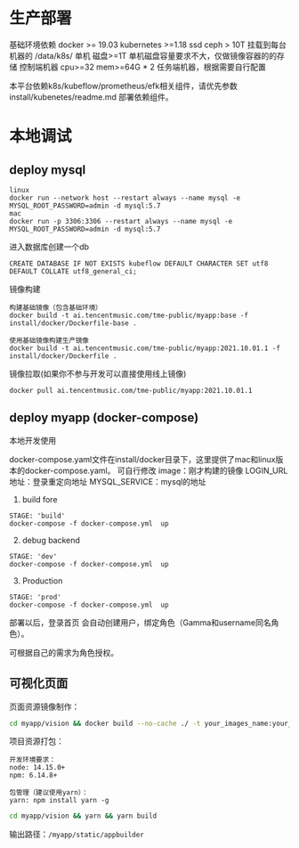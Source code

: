 # 生产部署

基础环境依赖
docker >= 19.03
kubernetes >=1.18
ssd ceph > 10T  挂载到每台机器的 /data/k8s/
单机 磁盘>=1T   单机磁盘容量要求不大，仅做镜像容器的的存储
控制端机器 cpu>=32 mem>=64G * 2
任务端机器，根据需要自行配置

本平台依赖k8s/kubeflow/prometheus/efk相关组件，请优先参数install/kubenetes/readme.md 部署依赖组件。


# 本地调试

## deploy mysql

```
linux
docker run --network host --restart always --name mysql -e MYSQL_ROOT_PASSWORD=admin -d mysql:5.7
mac
docker run -p 3306:3306 --restart always --name mysql -e MYSQL_ROOT_PASSWORD=admin -d mysql:5.7

```
进入数据库创建一个db
```
CREATE DATABASE IF NOT EXISTS kubeflow DEFAULT CHARACTER SET utf8 DEFAULT COLLATE utf8_general_ci;
```
镜像构建


```
构建基础镜像（包含基础环境）
docker build -t ai.tencentmusic.com/tme-public/myapp:base -f install/docker/Dockerfile-base .

使用基础镜像构建生产镜像
docker build -t ai.tencentmusic.com/tme-public/myapp:2021.10.01.1 -f install/docker/Dockerfile .
```

镜像拉取(如果你不参与开发可以直接使用线上镜像)
```
docker pull ai.tencentmusic.com/tme-public/myapp:2021.10.01.1
```

## deploy myapp (docker-compose)

本地开发使用

docker-compose.yaml文件在install/docker目录下，这里提供了mac和linux版本的docker-compose.yaml。
可自行修改
image：刚才构建的镜像
LOGIN_URL地址：登录重定向地址
MYSQL_SERVICE：mysql的地址


1) build fore
```
STAGE: 'build'
docker-compose -f docker-compose.yml  up
```
2) debug backend
```
STAGE: 'dev'
docker-compose -f docker-compose.yml  up
```
3) Production
```
STAGE: 'prod'
docker-compose -f docker-compose.yml  up
```

部署以后，登录首页 会自动创建用户，绑定角色（Gamma和username同名角色）。

可根据自己的需求为角色授权。


## 可视化页面

页面资源镜像制作：
```sh
cd myapp/vision && docker build --no-cache ./ -t your_images_name:your_label --network host
```

项目资源打包：
```
开发环境要求：
node: 14.15.0+
npm: 6.14.8+

包管理（建议使用yarn）：
yarn: npm install yarn -g
```
```sh
cd myapp/vision && yarn && yarn build
```

输出路径：`/myapp/static/appbuilder`
